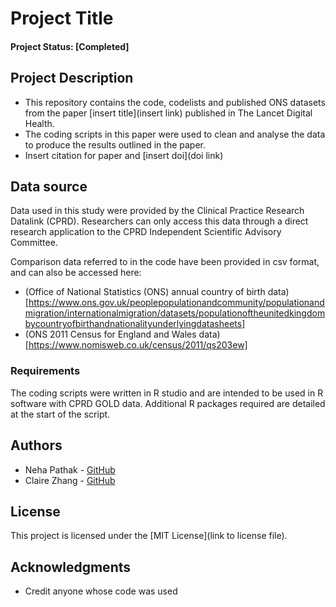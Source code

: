 # Project Title

#### Project Status: [Completed]

## Project Description

* This repository contains the code, codelists and published ONS datasets from the paper [insert title](insert link) published in The Lancet Digital Health.
* The coding scripts in this paper were used to clean and analyse the data to produce the results outlined in the paper.
* Insert citation for paper and [insert doi](doi link)

## Data source

Data used in this study were provided by the Clinical Practice Research Datalink (CPRD). 
Researchers can only access this data through a direct research application to the CPRD Independent Scientific Advisory Committee. 

Comparison data referred to in the code have been provided in csv format, and can also be accessed here:
* (Office of National Statistics (ONS) annual country of birth data)[https://www.ons.gov.uk/peoplepopulationandcommunity/populationandmigration/internationalmigration/datasets/populationoftheunitedkingdombycountryofbirthandnationalityunderlyingdatasheets]
* (ONS 2011 Census for England and Wales data)[https://www.nomisweb.co.uk/census/2011/qs203ew]

### Requirements

The coding scripts were written in R studio and are intended to be used in R software with CPRD GOLD data. 
Additional R packages required are detailed at the start of the script.  

## Authors

* Neha Pathak - [GitHub](___insert__)
* Claire Zhang - [GitHub](https://github.com/ClaireXZhang)

## License

This project is licensed under the [MIT License](link to license file).

## Acknowledgments

* Credit anyone whose code was used

